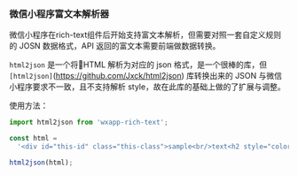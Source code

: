 ### 微信小程序富文本解析器

微信小程序在rich-text组件后开始支持富文本解析，但需要对照一套自定义规则的 JOSN 数据格式，API 返回的富文本需要前端做数据转换。

`html2json` 是一个将HTML 解析为对应的 json 格式，是一个很棒的库，但`[html2json]`(https://github.com/Jxck/html2json) 库转换出来的 JSON 与微信小程序要求不一致，且不支持解析 style，故在此库的基础上做的了扩展与调整。

使用方法：

```js
import html2json from 'wxapp-rich-text';

const html =
  '<div id="this-id" class="this-class">sample<br/>text<h2 style="color: red;font-size:48rpx;">sample text</h2></div>';

html2json(html);

```